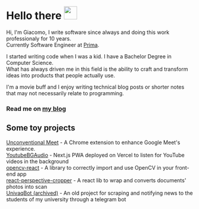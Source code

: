# Hello there <img src="https://media.giphy.com/media/hvRJCLFzcasrR4ia7z/giphy.gif" width="35px">

Hi, I'm Giacomo, I write software since always and doing this work professionaly for 10 years.<br/>
Currently Software Engineer at [Prima](https://www.helloprima.com/).<br/>

I started writing code when I was a kid. I have a Bachelor Degree in Computer Science.<br/>
What has always driven me in this field is the ability to craft and transform ideas into products that people actually use.<br/>

I'm a movie buff and I enjoy writing technical blog posts or shorter notes that may not necessarily relate to programming.

### Read me on [my blog](http://giacomocerquone.com/)

## Some toy projects

[Unconventional Meet](https://github.com/giacomocerquone/beyond-meet) - A Chrome extension to enhance Google Meet's experience.<br/>
[YoutubeBGAudio](https://github.com/giacomocerquone/youtube-background-pwa) - Next.js PWA deployed on Vercel to listen for YouTube videos in the background<br/>
[opencv-react](https://github.com/giacomocerquone/opencv-react) - A library to correctly import and use OpenCV in your front-end app<br/>
[react-perspective-cropper](https://github.com/giacomocerquone/react-perspective-cropper) - A react lib to wrap and converts documents' photos into scan<br/>
[UnivaqBot (archived)](https://github.com/giacomocerquone/UnivaqBot) - An old project for scraping and notifying news to the students of my university through a telegram bot
